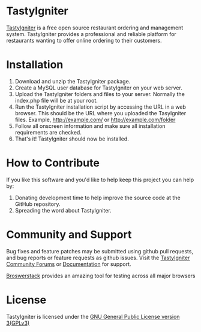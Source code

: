 TastyIgniter
============

[TastyIgniter](http://tastyigniter.com/) is a free open source restaurant ordering and management system. TastyIgniter provides a professional and reliable platform for restaurants wanting to offer online ordering to their customers.

Installation
============
1. Download and unzip the TastyIgniter package.
2. Create a MySQL user database for TastyIgniter on your web server.
3. Upload the TastyIgniter folders and files to your server. Normally the index.php file will be at your root.
4. Run the TastyIgniter installation script by accessing the URL in a web browser. This should be the URL where you uploaded the TasyIgniter files. Example, http://example.com/ or http://example.com/folder
5. Follow all onscreen information and make sure all installation requirements are checked.
7. That's it! TastyIgniter should now be installed.

How to Contribute
============
If you like this software and you'd like to help keep this project you can help by:<br />
1. Donating development time to help improve the source code at the GitHub repository.<br />
2. Spreading the word about TastyIgniter.

Community and Support
=====================
Bug fixes and feature patches may be submitted using github pull requests, and bug reports or feature requests as github issues.
Visit the [TastyIgniter Community Forums](http://forum.tastyigniter.com) or [Documentation](http://docs.tastyigniter.com) for support.

[Broswerstack](http://www.browserstack.com/) provides an amazing tool for testing across all major browsers

License
============
TastyIgniter is licensed under the [GNU General Public License version 3(GPLv3)](http://tastyigniter.com/licence/)
